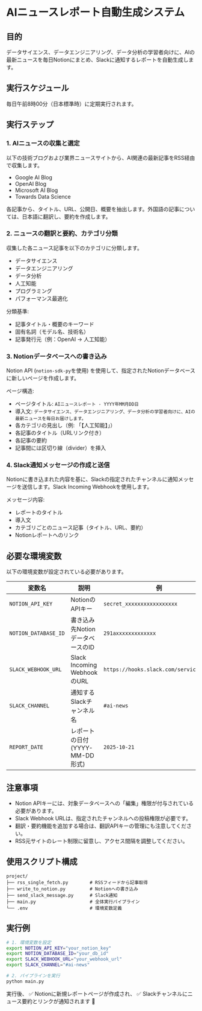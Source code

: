 # AIニュースレポート自動生成システム

## 目的
データサイエンス、データエンジニアリング、データ分析の学習者向けに、AIの最新ニュースを毎日Notionにまとめ、Slackに通知するレポートを自動生成します。

## 実行スケジュール
毎日午前8時00分（日本標準時）に定期実行されます。

## 実行ステップ

### 1. AIニュースの収集と選定
以下の技術ブログおよび業界ニュースサイトから、AI関連の最新記事をRSS経由で収集します。
- Google AI Blog
- OpenAI Blog
- Microsoft AI Blog
- Towards Data Science

各記事から、タイトル、URL、公開日、概要を抽出します。外国語の記事については、日本語に翻訳し、要約を作成します。

### 2. ニュースの翻訳と要約、カテゴリ分類
収集した各ニュース記事を以下のカテゴリに分類します。
- データサイエンス
- データエンジニアリング
- データ分析
- 人工知能
- プログラミング
- パフォーマンス最適化

分類基準:
- 記事タイトル・概要のキーワード
- 固有名詞（モデル名、技術名）
- 記事発行元（例：OpenAI → 人工知能）

### 3. Notionデータベースへの書き込み
Notion API (`notion-sdk-py`を使用) を使用して、指定されたNotionデータベースに新しいページを作成します。

ページ構造:
- ページタイトル: `AIニュースレポート - YYYY年MM月DD日`
- 導入文: `データサイエンス、データエンジニアリング、データ分析の学習者向けに、AIの最新ニュースを毎日お届けします。`
- 各カテゴリの見出し（例: 「【人工知能】」）
- 各記事のタイトル（URLリンク付き）
- 各記事の要約
- 記事間には区切り線（divider）を挿入

### 4. Slack通知メッセージの作成と送信
Notionに書き込まれた内容を基に、Slackの指定されたチャンネルに通知メッセージを送信します。Slack Incoming Webhookを使用します。

メッセージ内容:
- レポートのタイトル
- 導入文
- カテゴリごとのニュース記事（タイトル、URL、要約）
- Notionレポートへのリンク

## 必要な環境変数

以下の環境変数が設定されている必要があります。

| 変数名                | 説明                                | 例                                                |
|-----------------------|-------------------------------------|--------------------------------------------------|
| `NOTION_API_KEY`       | NotionのAPIキー                     | `secret_xxxxxxxxxxxxxxxxx`                       |
| `NOTION_DATABASE_ID`   | 書き込み先NotionデータベースのID    | `291axxxxxxxxxxxxx`                              |
| `SLACK_WEBHOOK_URL`    | Slack Incoming WebhookのURL         | `https://hooks.slack.com/services/...`          |
| `SLACK_CHANNEL`        | 通知するSlackチャンネル名           | `#ai-news`                                      |
| `REPORT_DATE`          | レポートの日付 (YYYY-MM-DD形式)     | `2025-10-21`                                    |

## 注意事項

*   Notion APIキーには、対象データベースへの「編集」権限が付与されている必要があります。
*   Slack Webhook URLは、指定されたチャンネルへの投稿権限が必要です。
*   翻訳・要約機能を追加する場合は、翻訳APIキーの管理にも注意してください。
*   RSS元サイトのレート制限に留意し、アクセス間隔を調整してください。

## 使用スクリプト構成

```
project/
├── rss_single_fetch.py        # RSSフィードから記事取得
├── write_to_notion.py         # Notionへの書き込み
├── send_slack_message.py      # Slack通知
├── main.py                    # 全体実行パイプライン
└── .env                       # 環境変数定義
```

## 実行例

```bash
# 1. 環境変数を設定
export NOTION_API_KEY="your_notion_key"
export NOTION_DATABASE_ID="your_db_id"
export SLACK_WEBHOOK_URL="your_webhook_url"
export SLACK_CHANNEL="#ai-news"

# 2. パイプラインを実行
python main.py
```

実行後、
✅ Notionに新規レポートページが作成され、
✅ Slackチャンネルにニュース要約とリンクが通知されます 🚀